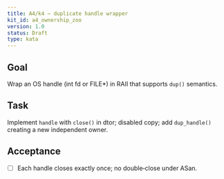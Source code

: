 ```yaml
---
title: A4/k4 — duplicate handle wrapper
kit_id: a4_ownership_zoo
version: 1.0
status: Draft
type: kata
---
```

## Goal
Wrap an OS handle (int fd or FILE*) in RAII that supports `dup()` semantics.
## Task
Implement `handle` with `close()` in dtor; disabled copy; add `dup_handle()` creating a new independent owner.
## Acceptance
- [ ] Each handle closes exactly once; no double‑close under ASan.